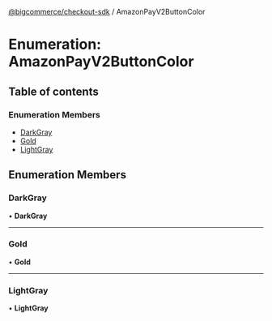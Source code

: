 [@bigcommerce/checkout-sdk](../README.md) / AmazonPayV2ButtonColor

# Enumeration: AmazonPayV2ButtonColor

## Table of contents

### Enumeration Members

- [DarkGray](AmazonPayV2ButtonColor.md#darkgray)
- [Gold](AmazonPayV2ButtonColor.md#gold)
- [LightGray](AmazonPayV2ButtonColor.md#lightgray)

## Enumeration Members

### DarkGray

• **DarkGray**

___

### Gold

• **Gold**

___

### LightGray

• **LightGray**
